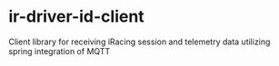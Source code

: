 # ir-driver-id-client
Client library for receiving iRacing session and telemetry data utilizing spring integration of MQTT
